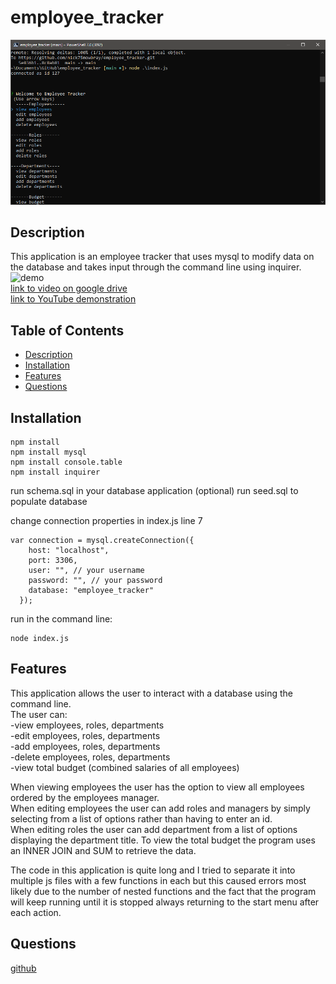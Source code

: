 # employee_tracker

![screen shot of desktop](/assets/application.png)
## Description
This application is an employee tracker that uses mysql to modify data on the database and takes input through the command line using inquirer.
![demo](/assets/employee_tracker_demo.gif)   
[link to video on google drive](https://drive.google.com/file/d/1ioD-uYxyJ-ygDRjrVnzFTbJXEzaAtGu6/view)   
[link to YouTube demonstration](https://youtu.be/lCweCd8Wrg8)

## Table of Contents
* [Description](#Description)
* [Installation](#Installation)
* [Features](#Features)
* [Questions](#Questions)
## Installation
```
npm install
npm install mysql
npm install console.table
npm install inquirer

```
run schema.sql in your database application
(optional) run seed.sql to populate database

change connection properties in index.js line 7
```
var connection = mysql.createConnection({
    host: "localhost",
    port: 3306,
    user: "", // your username
    password: "", // your password
    database: "employee_tracker"
  });
```
run in the command line:
``` 
node index.js
```
## Features
This application allows the user to interact with a database using the command line.  
The user can:  
-view employees, roles, departments   
-edit employees, roles, departments   
-add employees, roles, departments  
-delete employees, roles, departments  
-view total budget (combined salaries of all employees)

When viewing employees the user has the option to view all employees ordered by the employees manager.  
When editing employees the user can add roles and managers by simply selecting from a list of options rather than having to enter an id.  
When editing roles the user can add department from a list of options displaying the department title. 
To view the total budget the program uses an INNER JOIN and SUM to retrieve the data.

The code in this application is quite long and I tried to separate it into multiple js files with a few functions in each but this caused errors most likely due to the number of nested functions and the fact that the program will keep running until it is stopped always returning to the start menu after each action.

## Questions
[github](https://github.com/nick75mowbray)
